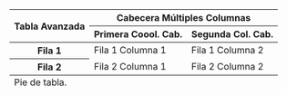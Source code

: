 <html lang="en">
<head>
    <meta charset="UTF-8">
    <title>Document</title>
</head>
<body> 
    <table>
			<thead>
				<tr>
					<th rowspan="2">Tabla Avanzada</th>
					<th colspan="2">Cabecera Múltiples Columnas</th>
				</tr>
				<tr>
					<th>Primera Coool. Cab.</th>
					<th>Segunda Col. Cab.</th>
				</tr>
			</thead>
			<tfoot>
				<tr>
					<td colspan="3">Pie de tabla.</td>
				</tr>
			</tfoot>
			<tbody>
				<tr>
					<th>Fila 1</th>
					<td>Fila 1 Columna 1</td>
					<td>Fila 1 Columna 2</td>
				</tr>
				<tr>
					<th>Fila 2</th>
					<td>Fila 2 Columna 1</td>
					<td>Fila 2 Columna 2</td>
				</tr>
			</tbody>
		</table>
</body>
</html>
